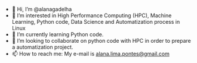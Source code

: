 - 👋 Hi, I’m @alanagadelha
- 👀 I’m interested in High Performance Computing (HPC), Machine Learning, Python code, Data Science and Automatization process in Linux
- 🌱 I’m currently learning Python code.
- 💞️ I’m looking to collaborate on python code with HPC in order to prepare a automatization project.
- 📫 How to reach me: My e-mail is alana.lima.pontes@gmail.com

<!---
alanagadelha/alanagadelha is a ✨ special ✨ repository because its `README.md` (this file) appears on your GitHub profile.
You can click the Preview link to take a look at your changes.
--->
              
